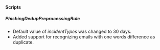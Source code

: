 
#### Scripts
##### PhishingDedupPreprocessingRule
- Default value of *incidentTypes* was changed to 30 days.
- Added support for recognizing emails with one words difference as duplicate.

